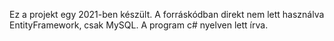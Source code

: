 Ez a projekt egy 2021-ben készült. A forráskódban direkt nem lett használva EntityFramework, csak MySQL. A program c# nyelven lett írva.
